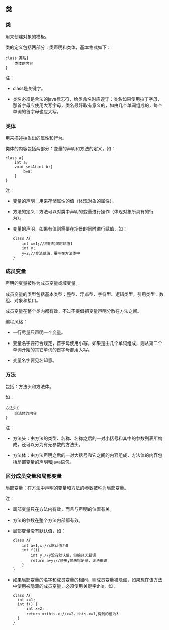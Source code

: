 ## 类

### 类

用来创建对象的模板。

类的定义包括两部分：类声明和类体，基本格式如下：

```
class 类名{
    类体的内容
}
```

注：

- class是关键字。

- 类名必须是合法的java标志符，给类命名时应遵守：类名如果使用拉丁字母，那首字母应使用大写字母，类名最好取有意义的，如由几个单词组成的，每个单词的首字母也应大写。

### 类体

用来描述抽象出的属性和行为。

类体的内容包括两部分：变量的声明和方法的定义，如：

```
class a{
    int a;
    void setA(int b){
        b=a;
    }
}
```

注：

- 变量的声明：用来存储属性的值（体现对象的属性）。

- 方法的定义：方法可以对类中声明的变量进行操作（体现对象所具有的行为）。

- 变量的声明，如果有值则需要在场景的同时进行赋值，如：

  ```
  class A{
      int x=1;//声明的同时赋值1
      int y;
      y=2;//非法赋值，要写在方法体中
  }
  ```

### 成员变量

声明的变量被称为成员变量或域变量。

成员变量的类型包括基本类型：整型、浮点型、字符型、逻辑类型，引用类型：数组、对象和接口。

成员变量在整个类内都有效，不过不提倡把变量声明分散在方法之间。

编程风格：

- 一行尽量只声明一个变量。

- 变量名字要符合规定，首字母使用小写，如果是由几个单词组成，则从第二个单词开始的其它单词的首字母都用大写。

- 变量名字要见名知意。

### 方法

包括：方法头和方法体。

如：

```
方法头{
    方法体的内容
}
```

注：

- 方法头：由方法的类型、名称、名称之后的一对小括号和其中的参数列表所构成，还可以分为有无参数的方法头。

- 方法体：由方法声明之后的一对大括号和它之间的内容组成，方法体的内容包括局部变量的声明和java语句。

### 区分成员变量和局部变量

局部变量：在方法中声明的变量和方法的参数被称为局部变量。

注：

- 局部变量只在方法内有效，而且与声明的位置有关。

- 方法的参数在整个方法内部都有效。

- 局部变量没有默认值，如：

  ```
  class A{
      int a=1,x;//x默认值为0
      int f(){
          int y;//y没有默认值，但编译无错误
          return a+y;//使用y前未指定值，无法编译
      }
  }
  ```

- 如果局部变量的名字和成员变量的相同，则成员变量被隐藏，如果想在该方法中使用被隐藏的成员变量，必须使用关键字this，如：

  ```
  class A{
  	int x=1;
  	int f() {
  		int x=2;
  		return x+this.x;//x=2，this.x=1,得到的值为3
  	}
  }
  ```


